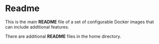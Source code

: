 # Readme

This is the main **README** file of a set of configurable Docker images that can include additional features.

There are additional **README** files in the home directory.

